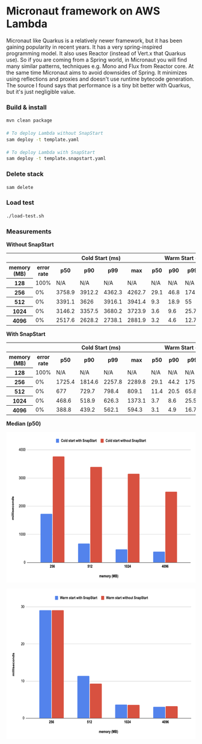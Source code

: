 # Micronaut framework on AWS Lambda
Micronaut like Quarkus is a relatively newer framework, but it has been gaining popularity in recent years. It has a very spring-inspired programming model. It also uses Reactor (instead of Vert.x that Quarkus use). So if you are coming from a Spring world, in Micronaut you will find many similar patterns, techniques e.g. Mono and Flux from Reactor core. At the same time Micronaut aims to avoid downsides of Spring. It minimizes using reflections and proxies and doesn't use runtime bytecode generation. The source I found says that performance is a tiny bit better with Quarkus, but it's just negligible value.

### Build & install

```bash
mvn clean package 

# To deploy Lambda without SnapStart
sam deploy -t template.yaml

# To deploy Lambda with SnapStart
sam deploy -t template.snapstart.yaml
```

### Delete stack

```bash
sam delete
```

### Load test

```bash
./load-test.sh
```


### Measurements

**Without SnapStart**

<table class="table-bordered">
        <tr>
            <th colspan="2" style="horizontal-align : middle;text-align:center;"></th>
            <th colspan="4" style="horizontal-align : middle;text-align:center;">Cold Start (ms)</th>
            <th colspan="4" style="horizontal-align : middle;text-align:center;">Warm Start (ms)</th>           
        </tr>
        <tr>
            <th scope="col"> memory (MB)</th>
            <th scope="col">error rate</th>
            <th scope="col">p50</th>
            <th scope="col">p90</th>
            <th scope="col">p99</th>
            <th scope="col">max</th>
            <th scope="col">p50</th>
            <th scope="col">p90</th>
            <th scope="col">p99</th>
            <th scope="col">max</th>
        </tr>        
        <tr>
            <th>128</th>
            <td>100%</td>
            <td>N/A</td>
            <td>N/A</td>
            <td>N/A</td>
            <td>N/A</td>
            <td>N/A</td>
            <td>N/A</td>
            <td>N/A</td>
            <td>N/A</td>
        </tr>
        <tr>
            <th>256</th>
            <td>0%</td>
            <td>3758.9</td>
            <td>3912.2</td>
            <td>4362.3</td>
            <td>4262.7</td>
            <td>29.1</td>
            <td>46.8</td>
            <td>174.1</td>
            <td>315.7</td>
        </tr>
        <tr>
            <th>512</th>
            <td>0%</td>
            <td>3391.1</td>
            <td>3626</td>
            <td>3916.1</td>
            <td>3941.4</td>
            <td>9.3</td>
            <td>18.9</td>
            <td>55</td>
            <td>151.1</td>
        </tr>
        <tr>
            <th>1024</th>
            <td>0%</td>
            <td>3146.2</td>
            <td>3357.5</td>
            <td>3680.2</td>
            <td>3723.9</td>
            <td>3.6</td>
            <td>9.6</td>
            <td>25.7</td>
            <td>82</td>
        </tr>
        <tr>
            <th>4096</th>
            <td>0%</td>
            <td>2517.6</td>
            <td>2628.2</td>
            <td>2738.1</td>
            <td>2881.9</td>
            <td>3.2</td>
            <td>4.6</td>
            <td>12.7</td>
            <td>45.9</td>
        </tr>
</table>

**With SnapStart**

<table class="table-bordered">
        <tr>
            <th colspan="2" style="horizontal-align : middle;text-align:center;"></th>
            <th colspan="4" style="horizontal-align : middle;text-align:center;">Cold Start (ms)</th>
            <th colspan="4" style="horizontal-align : middle;text-align:center;">Warm Start (ms)</th>           
        </tr>
        <tr>
            <th scope="col"> memory (MB)</th>
            <th scope="col">error rate</th>
            <th scope="col">p50</th>
            <th scope="col">p90</th>
            <th scope="col">p99</th>
            <th scope="col">max</th>
            <th scope="col">p50</th>
            <th scope="col">p90</th>
            <th scope="col">p99</th>
            <th scope="col">max</th>
        </tr>        
        <tr>
            <th>128</th>
            <td>100%</td>
            <td>N/A</td>
            <td>N/A</td>
            <td>N/A</td>
            <td>N/A</td>
            <td>N/A</td>
            <td>N/A</td>
            <td>N/A</td>
            <td>N/A</td>
        </tr>
        <tr>
            <th>256</th>
            <td>0%</td>
            <td>1725.4</td>
            <td>1814.6</td>
            <td>2257.8</td>
            <td>2289.8</td>
            <td>29.1</td>
            <td>44.2</td>
            <td>175.2</td>
            <td>231.8</td>
        </tr>
        <tr>
            <th>512</th>
            <td>0%</td>
            <td>677</td>
            <td>729.7</td>
            <td>798.4</td>
            <td>809.1</td>
            <td>11.4</td>
            <td>20.5</td>
            <td>65.8</td>
            <td>91</td>
        </tr>
        <tr>
            <th>1024</th>
            <td>0%</td>
            <td>468.6</td>
            <td>518.9</td>
            <td>626.3</td>
            <td>1373.1</td>
            <td>3.7</td>
            <td>8.6</td>
            <td>25.5</td>
            <td>97.7</td>
        </tr>
        <tr>
            <th>4096</th>
            <td>0%</td>
            <td>388.8</td>
            <td>439.2</td>
            <td>562.1</td>
            <td>594.3</td>
            <td>3.1</td>
            <td>4.9</td>
            <td>16.7</td>
            <td>67.1</td>
        </tr>
</table>

**Median (p50)**

<p align="center">
  <img alt="Micronaut Cold start median - SnapStart comparison" src="../images/micronaut_cold_start_median.png" width="700" height="400">
</p>
<p align="center">
    <img alt="Micronaut Warm start median - SnapStart comparison" src="../images/micronaut_warm_start_median.png" width="700" height="400">
</p>
